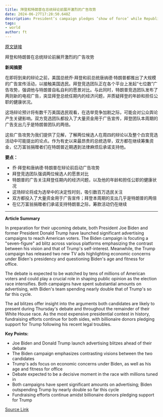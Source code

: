 ```yaml
---
title: 拜登和特朗普在总统辩论前展开激烈的广告攻势
date: 2024-06-27T17:28:50.648Z
description: President’s campaign pledges ‘show of force’ while Republican rival focuses on economy
tags: 
- world
author: ft
---
```


[原文链接](https://ft.com/content/ccf96b43-9e49-47c0-b742-be056267b0c4)

拜登和特朗普在总统辩论前展开激烈的广告攻势

**新闻摘要**

在即将到来的辩论之前，美国总统乔·拜登和前总统唐纳德·特朗普都推出了大规模的广告宣传活动，以接触美国选民。拜登竞选团队正在各个平台上发起“七位数”广告攻势，强调他与特朗普自私自利的愿景对比。与此同时，特朗普竞选团队发布了两则新的电视广告，突显拜登总统任期内的经济问题，并质疑拜登的年龄和担任公职的健康状况。

这场辩论预计将有数千万美国选民观看，在选举竞争加剧之际，可能会对公众舆论产生关键影响。双方竞选团队都投入了大量资金用于广告宣传，拜登团队本周期的广告支出几乎是特朗普团队的两倍。

这些广告攻势为我们提供了见解，了解两位候选人在周四的辩论以及整个白宫竞选活动中可能提出的论点。作为有史以来最昂贵的总统选举，双方都在继续筹集资金，亿万富翁捐赠者们在特朗普近期遇到法律麻烦后承诺支持他。

**要点：**
- 乔·拜登和唐纳德·特朗普在辩论前启动广告攻势
- 拜登竞选团队强调两位候选人的愿景对比
- 特朗普的广告关注拜登任期内的经济问题，以及他的年龄和担任公职的健康状况
- 这场辩论将成为选举中的决定性时刻，吸引数百万选民关注
- 双方都投入了大量资金用于广告宣传；拜登本周期的支出几乎是特朗普的两倍
- 在亿万富翁捐赠者们承诺支持特朗普之际，筹款活动仍在继续

---

 **Article Summary**

In preparation for their upcoming debate, both President Joe Biden and former President Donald Trump have launched significant advertising campaigns to reach American voters. The Biden campaign is focuting a "seven-figure" ad blitz across various platforms emphasizing the contrast between his vision and that of Trump's self-interest. Meanwhile, the Trump campaign has released two new TV ads highlighting economic concerns under Biden's presidency and questioning Biden's age and fitness for office.

The debate is expected to be watched by tens of millions of American voters and could play a crucial role in shaping public opinion as the election race intensifies. Both campaigns have spent substantial amounts on advertising, with Biden's team spending nearly double that of Trump's so far this cycle.

The ad blitzes offer insight into the arguments both candidates are likely to present during Thursday's debate and throughout the remainder of their White House race. As the most expensive presidential contest in history, fundraising efforts continue for both sides, with billionaire donors pledging support for Trump following his recent legal troubles.

**Key Points:**
- Joe Biden and Donald Trump launch advertising blitzes ahead of their debate
- The Biden campaign emphasizes contrasting visions between the two candidates
- Trump's ads focus on economic concerns under Biden, as well as his age and fitness for office
- Debate expected to be a decisive moment in the race with millions tuned in
- Both campaigns have spent significant amounts on advertising; Biden outspending Trump by nearly double so far this cycle
- Fundraising efforts continue amidst billionaire donors pledging support for Trump

[Source Link](https://ft.com/content/ccf96b43-9e49-47c0-b742-be056267b0c4)

